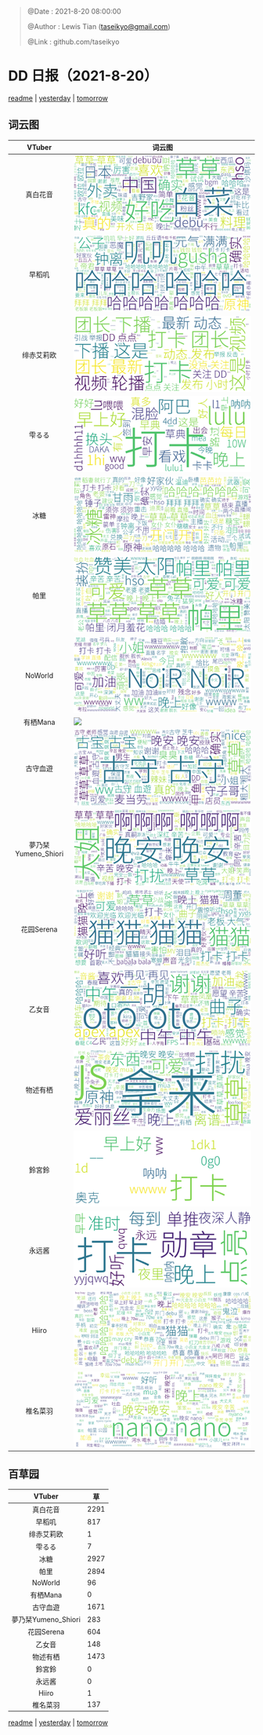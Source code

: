 > @Date    : 2021-8-20 08:00:00
>
> @Author  : Lewis Tian (taseikyo@gmail.com)
>
> @Link    : github.com/taseikyo

# DD 日报（2021-8-20）

[readme](../README.md) | [yesterday](2021-8-19.md) | [tomorrow](2021-8-21.md)

## 词云图

|VTuber|词云图|
|:-:|-|
|真白花音|![](../../images/daily/21402309_2021-8-20_purge_wordcloud.png)|
|早稻叽|![](../../images/daily/41682_2021-8-20_purge_wordcloud.png)|
|绯赤艾莉欧|![](../../images/daily/21396545_2021-8-20_purge_wordcloud.png)|
|雫るる|![](../../images/daily/21013446_2021-8-20_purge_wordcloud.png)|
|冰糖|![](../../images/daily/876396_2021-8-20_purge_wordcloud.png)|
|帕里|![](../../images/daily/4895312_2021-8-20_purge_wordcloud.png)|
|NoWorld|![](../../images/daily/21448649_2021-8-20_purge_wordcloud.png)|
|有栖Mana|![](../../images/daily/6542258_2021-8-20_purge_wordcloud.png)|
|古守血遊|![](../../images/daily/8725120_2021-8-20_purge_wordcloud.png)|
|夢乃栞Yumeno_Shiori|![](../../images/daily/14052636_2021-8-20_purge_wordcloud.png)|
|花园Serena|![](../../images/daily/14327465_2021-8-20_purge_wordcloud.png)|
|乙女音|![](../../images/daily/21320551_2021-8-20_purge_wordcloud.png)|
|物述有栖|![](../../images/daily/21449083_2021-8-20_purge_wordcloud.png)|
|鈴宮鈴|![](../../images/daily/21685677_2021-8-20_purge_wordcloud.png)|
|永远酱|![](../../images/daily/21701071_2021-8-20_purge_wordcloud.png)|
|Hiiro|![](../../images/daily/21919321_2021-8-20_purge_wordcloud.png)|
|椎名菜羽|![](../../images/daily/22347054_2021-8-20_purge_wordcloud.png)|

## 百草园

|VTuber|草|
|:-:|-|
|真白花音|2291|
|早稻叽|817|
|绯赤艾莉欧|1|
|雫るる|7|
|冰糖|2927|
|帕里|2894|
|NoWorld|96|
|有栖Mana|0|
|古守血遊|1671|
|夢乃栞Yumeno_Shiori|283|
|花园Serena|604|
|乙女音|148|
|物述有栖|1473|
|鈴宮鈴|0|
|永远酱|0|
|Hiiro|1|
|椎名菜羽|137|

[readme](../README.md) | [yesterday](2021-8-19.md) | [tomorrow](2021-8-21.md)
